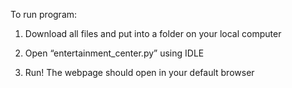To run program:

1) Download all files and put into a folder on your local computer

2) Open “entertainment_center.py” using IDLE

3) Run! The webpage should open in your default browser